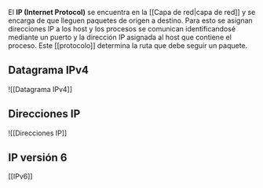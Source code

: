 El **IP (Internet Protocol)** se encuentra en la [[Capa de red|capa de red]] y se encarga de que lleguen paquetes de origen a destino. Para esto se asignan direcciones IP a los host y los procesos se comunican identificandosé mediante un puerto y la dirección IP asignada al host que contiene el proceso. Este [[protocolo]] determina la ruta que debe seguir un paquete.

## Datagrama IPv4
![[Datagrama IPv4]]

## Direcciones IP
![[Direcciones IP]]

## IP versión 6
[[IPv6]]
